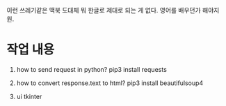 이런 쓰레기같은 맥북 도대체 뭐 한글로 제대로 되는 게 없다. 영어를 배우던가 해야지 원.

# 작업 내용
1. how to send request in python?
pip3 install requests

2. how to convert response.text to html?
pip3 install beautifulsoup4

3. ui
tkinter